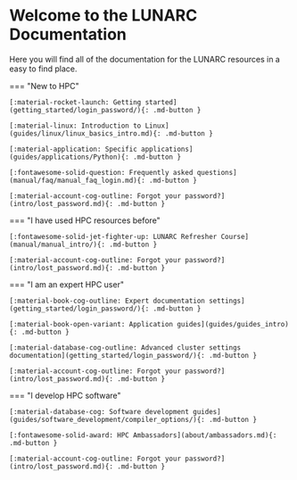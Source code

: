 # Welcome to the LUNARC Documentation

Here you will find all of the documentation for the LUNARC resources in a easy to find place.

=== "New to HPC"

    [:material-rocket-launch: Getting started](getting_started/login_password/){: .md-button }

    [:material-linux: Introduction to Linux](guides/linux/linux_basics_intro.md){: .md-button }

    [:material-application: Specific applications](guides/applications/Python){: .md-button }

    [:fontawesome-solid-question: Frequently asked questions](manual/faq/manual_faq_login.md){: .md-button }

    [:material-account-cog-outline: Forgot your password?](intro/lost_password.md){: .md-button }

=== "I have used HPC resources before"

    [:fontawesome-solid-jet-fighter-up: LUNARC Refresher Course](manual/manual_intro/){: .md-button }

    [:material-account-cog-outline: Forgot your password?](intro/lost_password.md){: .md-button }

=== "I am an expert HPC user"

    [:material-book-cog-outline: Expert documentation settings](getting_started/login_password/){: .md-button }

    [:material-book-open-variant: Application guides](guides/guides_intro){: .md-button }

    [:material-database-cog-outline: Advanced cluster settings documentation](getting_started/login_password/){: .md-button }

    [:material-account-cog-outline: Forgot your password?](intro/lost_password.md){: .md-button }

=== "I develop HPC software"

    [:material-database-cog: Software development guides](guides/software_development/compiler_options/){: .md-button }

    [:fontawesome-solid-award: HPC Ambassadors](about/ambassadors.md){: .md-button }

    [:material-account-cog-outline: Forgot your password?](intro/lost_password.md){: .md-button }
